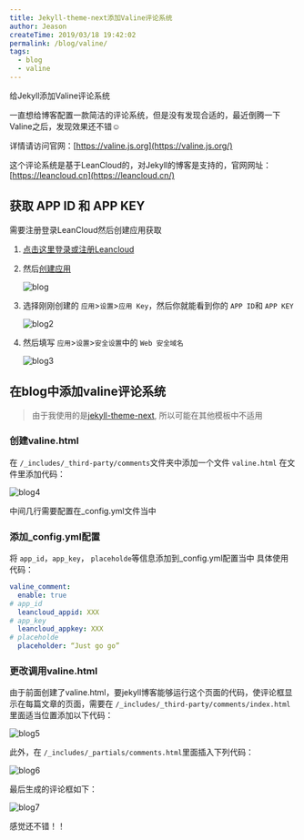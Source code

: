 ```yaml
---
title: Jekyll-theme-next添加Valine评论系统
author: Jeason
createTime: 2019/03/18 19:42:02
permalink: /blog/valine/
tags:
  - blog
  - valine
---
```

给Jekyll添加Valine评论系统

<!--more-->

一直想给博客配置一款简洁的评论系统，但是没有发现合适的，最近倒腾一下Valine之后，发现效果还不错☺️

详情请访问官网：[https://valine.js.org](https://valine.js.org/)

这个评论系统是基于LeanCloud的，对Jekyll的博客是支持的，官网网址：[https://leancloud.cn](https://leancloud.cn/)

## 获取 APP ID 和 APP KEY

需要注册登录LeanCloud然后创建应用获取

1. [点击这里登录或注册Leancloud](https://leancloud.cn/dashboard/login.html#/signup)
2. 然后[创建应用](https://leancloud.cn/dashboard/applist.html#/newapp)

   ![blog](https://cdn.jsdelivr.net/gh/Moonerss/CDN/paper/valine/blog1.png)
3. 选择刚刚创建的 `应用`>`设置`>`应用 Key`，然后你就能看到你的 `APP ID`和 `APP KEY`

   ![blog2](https://cdn.jsdelivr.net/gh/Moonerss/CDN/paper/valine/blog2.png)
4. 然后填写 `应用`>`设置`>`安全设置`中的 `Web 安全域名`

   ![blog3](https://cdn.jsdelivr.net/gh/Moonerss/CDN/paper/valine/blog3.png)

## 在blog中添加valine评论系统

> 由于我使用的是[jekyll-theme-next](https://github.com/Simpleyyt/jekyll-theme-next), 所以可能在其他模板中不适用

### 创建valine.html

在 `/_includes/_third-party/comments`文件夹中添加一个文件 `valine.html`
在文件里添加代码：

![blog4](https://cdn.jsdelivr.net/gh/Moonerss/CDN/paper/valine/blog6.png)

中间几行需要配置在_config.yml文件当中

### 添加_config.yml配置

将 `app_id`，`app_key`， `placeholde`等信息添加到_config.yml配置当中
具体使用代码：

```yaml
valine_comment:
  enable: true
# app_id
  leancloud_appid: XXX
# app_key
  leancloud_appkey: XXX
# placeholde
  placeholder: “Just go go”
```

### 更改调用valine.html

由于前面创建了valine.html，要jekyll博客能够运行这个页面的代码，使评论框显示在每篇文章的页面，需要在 `/_includes/_third-party/comments/index.html`里面适当位置添加以下代码：

![blog5](https://cdn.jsdelivr.net/gh/Moonerss/CDN/paper/valine/blog7.png)

此外，在 `/_includes/_partials/comments.html`里面插入下列代码：

![blog6](https://cdn.jsdelivr.net/gh/Moonerss/CDN/paper/valine/blog4.png)

最后生成的评论框如下：

![blog7](https://cdn.jsdelivr.net/gh/Moonerss/CDN/paper/valine/blog5.png)

感觉还不错！！
